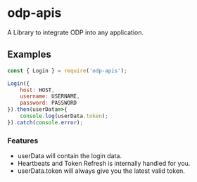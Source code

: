 # odp-apis

A Library to integrate ODP into any application.

## Examples

```javascript
const { Login } = require('odp-apis');

Login({
    host: HOST,
    username: USERNAME,
    password: PASSWORD
}).then(userData=>{
    console.log(userData.token);
}).catch(console.error);

```

### Features

- userData will contain the login data.
- Heartbeats and Token Refresh is internally handled for you.
- userData.token will always give you the latest valid token. 
